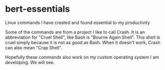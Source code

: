# bert-essentials
Linux commands I have created and found essential to my productivity

Some of the commands are from a project I like to call Crash. It is an abbreviation for "Cruel Shell", like Bash is "Bourne Again Shell". This shell is cruel simply because it is not as good as Bash. When it doesn't work, Crash can also mean "Crap Shell".

Hopefully these commands also work on my custom operating system I am developing. We will see.
